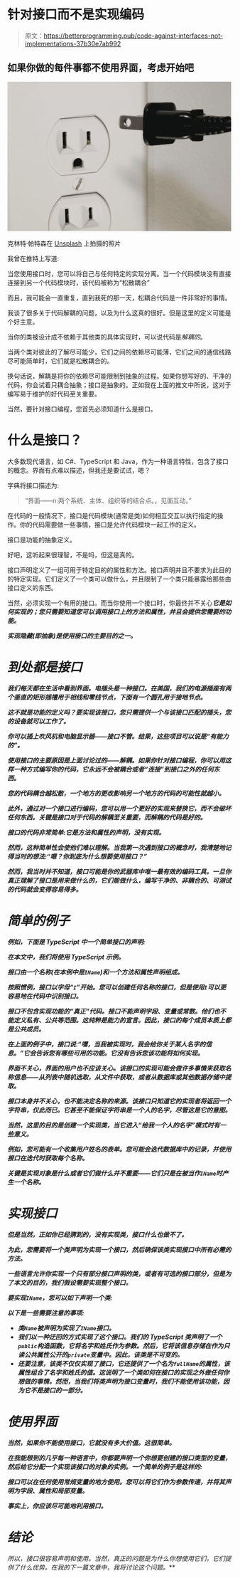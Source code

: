 # 针对接口而不是实现编码

> 原文：<https://betterprogramming.pub/code-against-interfaces-not-implementations-37b30e7ab992>

## 如果你做的每件事都不使用界面，考虑开始吧

![](img/48eaab3658074dd00d2f449ee7048443.png)

克林特·帕特森在 [Unsplash](https://unsplash.com?utm_source=medium&utm_medium=referral) 上拍摄的照片

我曾在推特上写道:

当您使用接口时，您可以将自己与任何特定的实现分离。当一个代码模块没有直接连接到另一个代码模块时，该代码被称为“松散耦合”

而且，我可能会一直重复，直到我死的那一天，松耦合代码是一件非常好的事情。

我谈了很多关于代码解耦的问题，以及为什么这真的很好。但是这里的定义可能是个好主意。

当你的类被设计成不依赖于其他类的具体实现时，可以说代码是*解耦的*。

当两个类对彼此的了解尽可能少，它们之间的依赖尽可能薄，它们之间的通信线路尽可能简单时，它们就是松散耦合的。

换句话说，解耦是将你的依赖尽可能限制到抽象的过程。如果你想写好的、干净的代码，你会试着只耦合抽象；接口是抽象的。正如我在上面的推文中所说，这对于编写易于维护的好代码至关重要。

当然，要针对接口编程，您首先必须知道什么是接口。

# 什么是接口？

大多数现代语言，如 C#、TypeScript 和 Java，作为一种语言特性，包含了接口的概念。界面有点难以描述，但我还是要试试，嗯？

字典将接口描述为:

> “界面——n:两个系统、主体、组织等的结合点。，见面互动。”

在代码的一般情况下，接口是代码模块(通常是类)如何相互交互以执行指定的操作。你的代码需要做一些事情，接口是允许代码模块一起工作的定义。

接口是功能的抽象定义。

好吧，这听起来很理智，不是吗，但这是真的。

接口声明定义了一组可用于特定目的的属性和方法。接口声明并且不要求为此目的的特定实现。它们定义了一个类可以做什么，并且限制了一个类只能暴露给那些由接口定义的东西。

当然，必须实现一个有用的接口。而当你使用一个接口时，你最终并不关心***它是如何实现的；您只需要知道您可以调用接口上的方法和属性，并且会提供您需要的功能。***

***实现隐藏(即抽象)是使用接口的主要目的之一。***

# ***到处都是接口***

***我们每天都在生活中看到界面。电插头是一种接口。在美国，我们的电源插座有两个垂直的矩形插槽用于相线和零线节点，下面有一个圆孔用于接地节点。***

***这不就是功能的定义吗？要实现该接口，您只需提供一个与该接口匹配的插头，您的设备就可以工作了。***

***你可以插上吹风机和电脑显示器——接口不管。结果，这些项目可以说是“有能力的”。***

***使用接口的主要原因是上面讨论过的——解耦。如果你针对接口编程，你可以用这样一种方式编写你的代码，它永远不会被耦合或者“连接”到接口之外的任何东西。***

***您的代码耦合越松散，一个地方的更改影响另一个地方的代码的可能性就越小。***

***此外，通过对一个接口进行编码，您可以用一个更好的实现来替换它，而不会破坏任何东西。关键是接口对于代码的解耦至关重要，而解耦的代码是好的。***

***接口的代码非常简单:它是方法和属性的声明，没有实现。***

***然而，这种简单性会使他们难以理解。当我第一次遇到接口的概念时，我清楚地记得当时的想法:“嗯？你到底为什么想要使用接口？”***

***然而，我当时并不知道，接口可能是你的武器库中唯一最有效的编码工具。一旦你真正理解了接口是用来做什么的，它们能做什么，编写干净的、非耦合的、可测试的代码就会变得容易得多。***

# ***简单的例子***

***例如，下面是 TypeScript 中一个简单接口的声明:***

***在本文中，我们将使用 TypeScript 示例。***

***接口由一个名称(在本例中是`IName`)和一个方法和属性声明组成。***

***按照惯例，接口以字母“`I`”开始。您可以创建任何名称的接口，但是使用`I`可以更容易地在代码中识别接口。***

***接口不包含实现功能的“真正”代码。接口不能声明字段、变量或常数。他们也不能定义私有、公共等范围。这纯粹是能力的宣言。因此，接口的每个成员本质上都是公共成员。***

***在上面的例子中，接口说:“嘿，当我被实现时，我会给你关于某人名字的信息。”它会告诉您有哪些可用的功能。它没有告诉您该功能将如何实现。***

***界面不关心，界面的用户也不应该关心。该接口的实现可能会做许多事情来获取名称信息——从列表中随机选取，从文件中获取，或者从数据库或其他数据存储中提取。***

***接口本身并不关心，也不能决定名称的来源。该接口只知道它的实现者将返回一个字符串，仅此而已。它甚至不能保证字符串是一个人的名字，尽管这是它的意图。***

***当然，这里的目的是创建一个实现类，当它进入“给我一个人的名字”模式时有一些意义。***

***例如，您可能有一个收集用户姓名的表单。您可能会迭代数据库中的记录，并使用接口在迭代时获取每个名称。***

***关键是实现对象是什么或者它们做什么并不重要——它们只是在被当作`IName`时产生一个名称。***

# ***实现接口***

***但是当然，正如你已经猜到的，没有实现类，接口什么也做不了。***

***为此，您需要将一个类声明为实现一个接口，然后确保该类实现接口中所有必需的方法。***

***一些语言允许你实现一个只有部分接口声明的类，或者有可选的接口部分，但是为了本文的目的，我们假设需要实现整个接口。***

***要实现`IName`，您可以如下声明一个类:***

***以下是一些需要注意的事项:***

*   ***类`Name`被声明为实现了`IName`接口。***
*   ***我们以一种迂回的方式实现了这个接口。我们的 TypeScript 类声明了一个`public`构造函数，它将名字和姓氏作为参数。然后，它将该信息存储在作为只读公共属性公开的`private`变量中。因此，该类是不可变的。***
*   ***还要注意，该类不仅仅实现了接口，它还提供了一个名为`fullName`的属性，该属性组合了名字和姓氏的值。这说明了一个类如何在接口的实现之外做任何你想做的事情。然而，当我们将类声明为接口变量时，我们不能使用该功能，因为它不是接口的一部分。***

# ***使用界面***

***当然，如果你不能使用接口，它就没有多大价值。这很简单。***

***在我能想到的几乎每一种语言中，你都要声明一个你想要创建的接口类型的变量，然后给它分配一个实现该接口的对象的实例。一个简单的例子是这样的:***

***接口可以在任何使用常规变量的地方使用。您可以将它们作为参数传递，并将其声明为字段、属性和局部变量。***

***事实上，你应该尽可能地利用接口。***

# ***结论***

***所以，接口很容易声明和使用。当然，真正的问题是*为什么*你想使用它们，它们提供了什么优势。在我的下一篇文章中，我将讨论这个问题。***